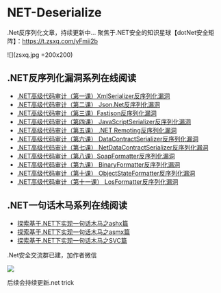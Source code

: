 # NET-Deserialize
.Net反序列化文章，持续更新中...
聚焦于.NET安全的知识星球【dotNet安全矩阵】：https://t.zsxq.com/yFmii2b

![](zsxq.jpg =200x200)


## .NET反序列化漏洞系列在线阅读
+ [.NET高级代码审计（第一课）XmlSerializer反序列化漏洞](https://www.anquanke.com/post/id/172316)
+ [.NET高级代码审计（第二课） Json.Net反序列化漏洞](https://www.anquanke.com/post/id/172920)
+ [.NET高级代码审计（第三课）Fastjson反序列化漏洞](https://www.anquanke.com/post/id/173151)
+ [.NET高级代码审计（第四课） JavaScriptSerializer反序列化漏洞](https://www.anquanke.com/post/id/173652)
+ [.NET高级代码审计（第五课） .NET Remoting反序列化漏洞](https://www.anquanke.com/post/id/174009)
+ [.NET高级代码审计（第六课） DataContractSerializer反序列化漏洞](https://www.anquanke.com/post/id/175796)
+ [.NET高级代码审计（第七课） NetDataContractSerializer反序列化漏洞](https://www.anquanke.com/post/id/176226)
+ [.NET高级代码审计（第八课）SoapFormatter反序列化漏洞](https://www.anquanke.com/post/id/176499)
+ [.NET高级代码审计（第九课） BinaryFormatter反序列化漏洞](https://www.anquanke.com/post/id/176519)
+ [.NET高级代码审计（第十课） ObjectStateFormatter反序列化漏洞](https://www.anquanke.com/post/id/176664)
+ [.NET高级代码审计（第十一课） LosFormatter反序列化漏洞](https://www.anquanke.com/post/id/176786)

## .NET一句话木马系列在线阅读
+ [探索基于.NET下实现一句话木马之ashx篇](https://www.anquanke.com/post/id/151960)
+ [探索基于.NET下实现一句话木马之asmx篇](https://www.anquanke.com/post/id/152238)
+ [探索基于.NET下实现一句话木马之SVC篇](https://www.anquanke.com/post/id/153095)



.Net安全交流群已建，加作者微信

![](media/01.png)

后续会持续更新.net trick
